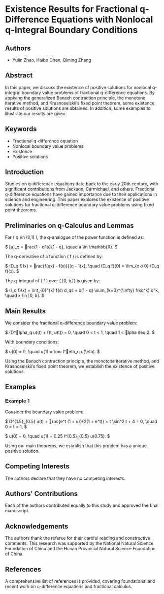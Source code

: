 # Existence Results for Fractional q-Difference Equations with Nonlocal q-Integral Boundary Conditions

## Authors
- Yulin Zhao, Haibo Chen, Qiming Zhang  

## Abstract
In this paper, we discuss the existence of positive solutions for nonlocal q-integral boundary value problems of fractional q-difference equations. By applying the generalized Banach contraction principle, the monotone iterative method, and Krasnoselskii’s fixed point theorem, some existence results of positive solutions are obtained. In addition, some examples to illustrate our results are given.

## Keywords
- Fractional q-difference equation  
- Nonlocal boundary value problems  
- Existence  
- Positive solutions  

## Introduction
Studies on q-difference equations date back to the early 20th century, with significant contributions from Jackson, Carmichael, and others. Fractional q-difference equations have gained importance due to their applications in science and engineering. This paper explores the existence of positive solutions for fractional q-difference boundary value problems using fixed point theorems.

## Preliminaries on q-Calculus and Lemmas

For \( q \in (0,1) \), the q-analogue of the power function is defined as:

\$
[a]_q = rac{1 - q^a}{1 - q}, \quad a \in \mathbb{R}.
\$

The q-derivative of a function \( f \) is defined by:

\$
(D_q f)(x) = rac{f(qx) - f(x)}{(q - 1)x}, \quad (D_q f)(0) = \lim_{x 	o 0} (D_q f)(x).
\$

The q-integral of \( f \) over \( [0, b] \) is given by:

\$
(I_q f)(x) = \int_{0}^{x} f(s) d_qs = x(1 - q) \sum_{k=0}^{\infty} f(xq^k) q^k, \quad x \in [0, b].
\$

## Main Results

We consider the fractional q-difference boundary value problem:

\$
(D^lpha_q u)(t) + f(t, u(t)) = 0, \quad 0 < t < 1, \quad 1 < lpha \leq 2.
\$

With boundary conditions:

\$
u(0) = 0, \quad u(1) = \mu I^eta_q u(\eta).
\$

Using the Banach contraction principle, the monotone iterative method, and Krasnoselskii’s fixed point theorem, we establish the existence of positive solutions.

## Examples

### Example 1

Consider the boundary value problem:

\$
D^{1.5}_{0.5} u(t) + rac{e^t (1 + u)}{2(1 + e^t)} + t \sin^2 t + 4 = 0, \quad 0 < t < 1,
\$

\$
u(0) = 0, \quad u(1) = 0.25 I^{0.5}_{0.5} u(0.75).
\$

Using our main theorems, we establish that this problem has a unique positive solution.

## Competing Interests
The authors declare that they have no competing interests.

## Authors' Contributions
Each of the authors contributed equally to this study and approved the final manuscript.

## Acknowledgements
The authors thank the referee for their careful reading and constructive comments. This research was supported by the National Natural Science Foundation of China and the Hunan Provincial Natural Science Foundation of China.

## References
A comprehensive list of references is provided, covering foundational and recent work on q-difference equations and fractional calculus.
